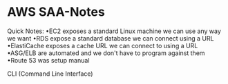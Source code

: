 # AWS SAA-Notes
Quick Notes: 
		•EC2 exposes a standard Linux machine we can use any way we want
		•RDS expose a standard database we can connect using a URL
		•ElastiCache exposes a cache URL we can connect to using a URL
		•ASG/ELB are automated and we don't have to program against them
		•Route 53 was setup manual

CLI (Command Line Interface)
